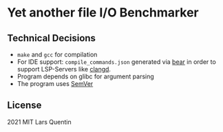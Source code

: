 # Yet another file I/O Benchmarker

## Technical Decisions
- `make` and `gcc` for compilation
- For IDE support: `compile_commands.json` generated via [bear](https://github.com/rizsotto/Bear) in order to support LSP-Servers like [clangd](https://clangd.llvm.org/).
- Program depends on glibc for argument parsing
- The program uses [SemVer](https://semver.org/)

## License
2021 MIT Lars Quentin
